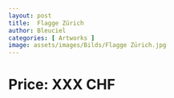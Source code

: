 ```yaml
---
layout: post
title:  Flagge Zürich
author: Bleuciel
categories: [ Artworks ]
image: assets/images/Bilds/Flagge Zürich.jpg
---
```

# Price: XXX CHF
